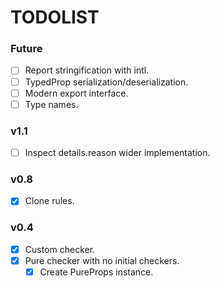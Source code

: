 # TODOLIST

### Future

- [ ] Report stringification with intl.
- [ ] TypedProp serialization/deserialization.
- [ ] Modern export interface.
- [ ] Type names.

### v1.1
 
 - [ ] Inspect details.reason wider implementation.

### v0.8

- [x] Clone rules.

### v0.4

- [x] Custom checker.
- [x] Pure checker with no initial checkers.
    - [x] Create PureProps instance.
